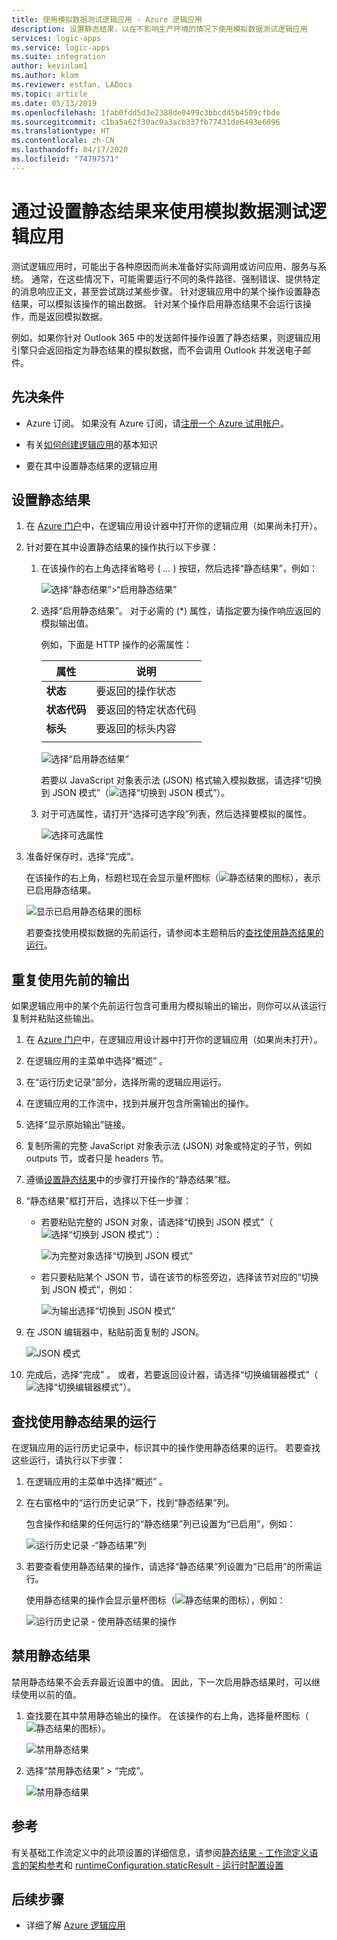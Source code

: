```yaml
---
title: 使用模拟数据测试逻辑应用 - Azure 逻辑应用
description: 设置静态结果，以在不影响生产环境的情况下使用模拟数据测试逻辑应用
services: logic-apps
ms.service: logic-apps
ms.suite: integration
author: kevinlam1
ms.author: klam
ms.reviewer: estfan, LADocs
ms.topic: article
ms.date: 05/13/2019
ms.openlocfilehash: 1fab0fdd5d3e2388de0499c3bbcd45b4509cfbde
ms.sourcegitcommit: c1ba5a62f30ac0a3acb337fb77431de6493e6096
ms.translationtype: HT
ms.contentlocale: zh-CN
ms.lasthandoff: 04/17/2020
ms.locfileid: "74797571"
---
```

# <a name="test-logic-apps-with-mock-data-by-setting-up-static-results"></a>通过设置静态结果来使用模拟数据测试逻辑应用

测试逻辑应用时，可能出于各种原因而尚未准备好实际调用或访问应用、服务与系统。 通常，在这些情况下，可能需要运行不同的条件路径、强制错误、提供特定的消息响应正文，甚至尝试跳过某些步骤。 针对逻辑应用中的某个操作设置静态结果，可以模拟该操作的输出数据。 针对某个操作启用静态结果不会运行该操作，而是返回模拟数据。

例如，如果你针对 Outlook 365 中的发送邮件操作设置了静态结果，则逻辑应用引擎只会返回指定为静态结果的模拟数据，而不会调用 Outlook 并发送电子邮件。

## <a name="prerequisites"></a>先决条件

* Azure 订阅。 如果没有 Azure 订阅，请<a href="https://www.azure.cn/pricing/1rmb-trial" target="_blank">注册一个 Azure 试用帐户</a>。

* 有关[如何创建逻辑应用](../logic-apps/quickstart-create-first-logic-app-workflow.md)的基本知识

* 要在其中设置静态结果的逻辑应用

<a name="set-up-static-results"></a>

## <a name="set-up-static-results"></a>设置静态结果

1. 在 [Azure 门户](https://portal.azure.cn)中，在逻辑应用设计器中打开你的逻辑应用（如果尚未打开）。

1. 针对要在其中设置静态结果的操作执行以下步骤： 

   1. 在该操作的右上角选择省略号 ( *...* ) 按钮，然后选择“静态结果”，例如： 

      ![选择“静态结果”>“启用静态结果”](./media/test-logic-apps-mock-data-static-results/select-static-result.png)

   1. 选择“启用静态结果”。  对于必需的 (*) 属性，请指定要为操作响应返回的模拟输出值。

      例如，下面是 HTTP 操作的必需属性：

      | 属性 | 说明 |
      |----------|-------------|
      | **状态** | 要返回的操作状态 |
      | **状态代码** | 要返回的特定状态代码 |
      | **标头** | 要返回的标头内容 |
      |||

      ![选择“启用静态结果”](./media/test-logic-apps-mock-data-static-results/enable-static-result.png)

      若要以 JavaScript 对象表示法 (JSON) 格式输入模拟数据，请选择“切换到 JSON 模式”（![选择“切换到 JSON 模式”](./media/test-logic-apps-mock-data-static-results/switch-to-json-mode-button.png)）。

   1. 对于可选属性，请打开“选择可选字段”列表，然后选择要模拟的属性。 

      ![选择可选属性](./media/test-logic-apps-mock-data-static-results/optional-properties.png)

1. 准备好保存时，选择“完成”。 

   在该操作的右上角，标题栏现在会显示量杯图标（![静态结果的图标](./media/test-logic-apps-mock-data-static-results/static-results-test-beaker-icon.png)），表示已启用静态结果。

   ![显示已启用静态结果的图标](./media/test-logic-apps-mock-data-static-results/static-results-enabled.png)

   若要查找使用模拟数据的先前运行，请参阅本主题稍后的[查找使用静态结果的运行](#find-runs-mock-data)。

<a name="reuse-sample-outputs"></a>

## <a name="reuse-previous-outputs"></a>重复使用先前的输出

如果逻辑应用中的某个先前运行包含可重用为模拟输出的输出，则你可以从该运行复制并粘贴这些输出。

1. 在 [Azure 门户](https://portal.azure.cn)中，在逻辑应用设计器中打开你的逻辑应用（如果尚未打开）。

1. 在逻辑应用的主菜单中选择“概述”  。

1. 在“运行历史记录”部分，选择所需的逻辑应用运行。 

1. 在逻辑应用的工作流中，找到并展开包含所需输出的操作。

1. 选择“显示原始输出”链接。 

1. 复制所需的完整 JavaScript 对象表示法 (JSON) 对象或特定的子节，例如 outputs 节，或者只是 headers 节。

1. 遵循[设置静态结果](#set-up-static-results)中的步骤打开操作的“静态结果”框。

1. “静态结果”框打开后，选择以下任一步骤： 

   * 若要粘贴完整的 JSON 对象，请选择“切换到 JSON 模式”（![选择“切换到 JSON 模式”](./media/test-logic-apps-mock-data-static-results/switch-to-json-mode-button.png)）：

     ![为完整对象选择“切换到 JSON 模式”](./media/test-logic-apps-mock-data-static-results/switch-to-json-mode-button-complete.png)

   * 若只要粘贴某个 JSON 节，请在该节的标签旁边，选择该节对应的“切换到 JSON 模式”，例如： 

     ![为输出选择“切换到 JSON 模式”](./media/test-logic-apps-mock-data-static-results/switch-to-json-mode-button-outputs.png)

1. 在 JSON 编辑器中，粘贴前面复制的 JSON。

   ![JSON 模式](./media/test-logic-apps-mock-data-static-results/json-editing-mode.png)

1. 完成后，选择“完成”  。 或者，若要返回设计器，请选择“切换编辑器模式”（![选择“切换编辑器模式”](./media/test-logic-apps-mock-data-static-results/switch-editor-mode-button.png)）。

<a name="find-runs-mock-data"></a>

## <a name="find-runs-that-use-static-results"></a>查找使用静态结果的运行

在逻辑应用的运行历史记录中，标识其中的操作使用静态结果的运行。 若要查找这些运行，请执行以下步骤：

1. 在逻辑应用的主菜单中选择“概述”  。 

1. 在右窗格中的“运行历史记录”下，找到“静态结果”列。   

   包含操作和结果的任何运行的“静态结果”列已设置为“已启用”，例如：  

   ![运行历史记录 -“静态结果”列](./media/test-logic-apps-mock-data-static-results/run-history.png)

1. 若要查看使用静态结果的操作，请选择“静态结果”列设置为“已启用”的所需运行。  

   使用静态结果的操作会显示量杯图标（![静态结果的图标](./media/test-logic-apps-mock-data-static-results/static-results-test-beaker-icon.png)），例如：

   ![运行历史记录 - 使用静态结果的操作](./media/test-logic-apps-mock-data-static-results/static-results-enabled-run-details.png)

## <a name="disable-static-results"></a>禁用静态结果

禁用静态结果不会丢弃最近设置中的值。 因此，下一次启用静态结果时，可以继续使用以前的值。

1. 查找要在其中禁用静态输出的操作。 在该操作的右上角，选择量杯图标（![静态结果的图标](./media/test-logic-apps-mock-data-static-results/static-results-test-beaker-icon.png)）。

   ![禁用静态结果](./media/test-logic-apps-mock-data-static-results/disable-static-results.png)

1. 选择“禁用静态结果” > “完成”。

   ![禁用静态结果](./media/test-logic-apps-mock-data-static-results/disable-static-results-button.png)

## <a name="reference"></a>参考

有关基础工作流定义中的此项设置的详细信息，请参阅[静态结果 - 工作流定义语言的架构参考](../logic-apps/logic-apps-workflow-definition-language.md#static-results)和 [runtimeConfiguration.staticResult - 运行时配置设置](../logic-apps/logic-apps-workflow-actions-triggers.md#runtime-configuration-settings)

## <a name="next-steps"></a>后续步骤

* 详细了解 [Azure 逻辑应用](../logic-apps/logic-apps-overview.md)